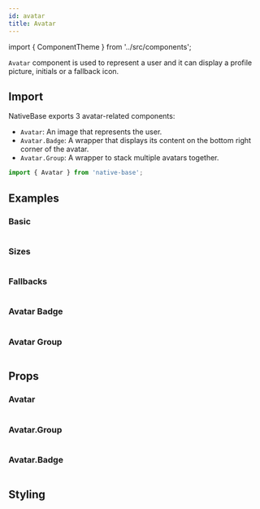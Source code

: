 ```yaml
---
id: avatar
title: Avatar
---
```


import { ComponentTheme } from '../src/components';

`Avatar` component is used to represent a user and it can display a profile picture, initials or a fallback icon.

## Import

NativeBase exports 3 avatar-related components:

- `Avatar`: An image that represents the user.
- `Avatar.Badge`: A wrapper that displays its content on the bottom right corner of the avatar.
- `Avatar.Group`: A wrapper to stack multiple avatars together.

```jsx
import { Avatar } from 'native-base';
```

## Examples

### Basic

```ComponentSnackPlayer path=composites,Avatar,usage.tsx

```

### Sizes

```ComponentSnackPlayer path=composites,Avatar,size.tsx

```

### Fallbacks

```ComponentSnackPlayer path=composites,Avatar,Fallback.tsx

```

### Avatar Badge

```ComponentSnackPlayer path=composites,Avatar,AvatarBadge.tsx

```

### Avatar Group

```ComponentSnackPlayer path=composites,Avatar,AvatarGroup.tsx

```

## Props

### Avatar

```ComponentPropTable path=composites,Avatar,Avatar.tsx

```

### Avatar.Group

```ComponentPropTable path=composites,Avatar,Group.tsx

```

### Avatar.Badge

```ComponentPropTable path=composites,Avatar,Badge.tsx

```

## Styling

<ComponentTheme name="avatar" />

